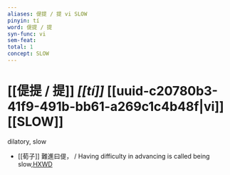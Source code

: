 ```yaml
---
aliases: 偍提 / 提 vi SLOW
pinyin: tí
word: 偍提 / 提
syn-func: vi
sem-feat: 
total: 1
concept: SLOW 
---
```

# [[偍提 / 提]] *[[tí]]*  [[uuid-c20780b3-41f9-491b-bb61-a269c1c4b48f|vi]] [[SLOW]]
dilatory, slow
 - [[荀子]] 難進曰偍， / Having difficulty in advancing is called being slow,[HXWD](https://hxwd.org/textview.html?location=KR3a0002_tls_002-3a.22)